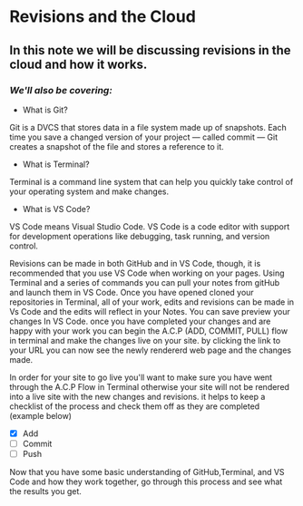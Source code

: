# Revisions and the Cloud

## In this note we will be discussing revisions in the cloud and how it works.

### *We'll also be covering:*
- What is Git?

Git is a DVCS that stores data in a file system made up of snapshots. Each time you save a changed version of your project — called commit — Git creates a snapshot of the file and stores a reference to it. 

- What is Terminal?

Terminal is a command line system that can help you quickly take control of your operating system and make changes. 

- What is VS Code?

VS Code means Visual Studio Code.  VS Code is a code editor with support for development operations like debugging, task running, and version control.

<p> Revisions can be made in both GitHub and in VS Code, though, it is recommended that you use VS Code when working on your pages. Using Terminal and a series of commands you can pull your notes from gitHub and launch them in VS Code. Once you have opened cloned your repositories in Terminal, all of your work, edits and revisions can be made in Vs Code and the edits will reflect in your Notes. You can save preview your changes In VS Code. once you have completed your changes and are happy with your work you can begin the A.C.P (ADD, COMMIT, PULL) flow in terminal and make the changes live on your site. by clicking the link to your URL you can now see the newly rendererd web page and the changes made. </p>

<p> In order for your site to go live you'll want to make sure you have went through the A.C.P Flow in Terminal otherwise your site will not be rendered into a live site with the new changes and revisions. it helps to keep a checklist of the process and check them off as they are completed (example below)</p>


- [x] Add
- [ ] Commit
- [ ] Push

<p> Now that you have some basic understanding of GitHub,Terminal, and VS Code and how they work together, go through this process and see what the results you get. </p>